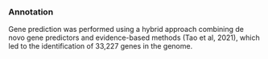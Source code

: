 ### Annotation
Gene prediction was performed using a hybrid approach combining de novo gene predictors and evidence-based methods (Tao et al, 2021), which led to the identification of 33,227 genes in the genome.
